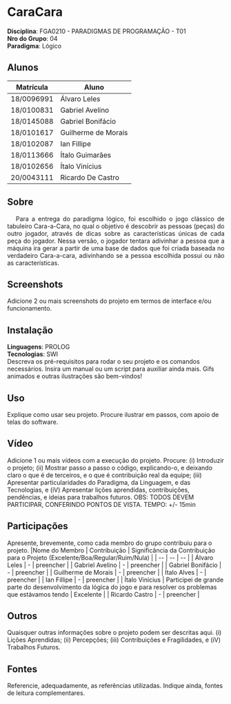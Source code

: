 # CaraCara

**Disciplina**: FGA0210 - PARADIGMAS DE PROGRAMAÇÃO - T01 <br>
**Nro do Grupo**: 04<br>
**Paradigma**: Lógico<br>

## Alunos
|Matrícula | Aluno |
| -- | -- |
| 18/0096991  |  Álvaro Leles |
| 18/0100831  |  Gabriel Avelino |
| 18/0145088  |  Gabriel Bonifácio |
| 18/0101617  |  Guilherme de Morais |
| 18/0102087  |  Ian Fillipe |
| 18/0113666  |  Ítalo Guimarães |
| 18/0102656  |  Ítalo Vinícius |
| 20/0043111  |  Ricardo De Castro |

## Sobre 
<p style="text-indent: 20px; text-align: justify">
Para a entrega do paradigma lógico, foi escolhido o jogo clássico de tabuleiro Cara-a-Cara, no qual o objetivo é descobrir as pessoas (peças) do outro jogador, através de dicas sobre as características únicas de cada peça do jogador. Nessa versão, o jogador tentara adivinhar a pessoa que a máquina ira gerar a partir de uma base de dados que foi criada baseada no verdadeiro Cara-a-cara, adivinhando se a pessoa escolhida possui ou não as características.
</p>

## Screenshots
Adicione 2 ou mais screenshots do projeto em termos de interface e/ou funcionamento.

## Instalação 
**Linguagens**: PROLOG<br>
**Tecnologias**: SWI<br>
Descreva os pré-requisitos para rodar o seu projeto e os comandos necessários.
Insira um manual ou um script para auxiliar ainda mais.
Gifs animados e outras ilustrações são bem-vindos!

## Uso 
Explique como usar seu projeto.
Procure ilustrar em passos, com apoio de telas do software.

## Vídeo
Adicione 1 ou mais vídeos com a execução do projeto.
Procure: 
(i) Introduzir o projeto;
(ii) Mostrar passo a passo o código, explicando-o, e deixando claro o que é de terceiros, e o que é contribuição real da equipe;
(iii) Apresentar particularidades do Paradigma, da Linguagem, e das Tecnologias, e
(iV) Apresentar lições aprendidas, contribuições, pendências, e ideias para trabalhos futuros.
OBS: TODOS DEVEM PARTICIPAR, CONFERINDO PONTOS DE VISTA.
TEMPO: +/- 15min

## Participações
Apresente, brevemente, como cada membro do grupo contribuiu para o projeto.
|Nome do Membro | Contribuição | Significância da Contribuição para o Projeto (Excelente/Boa/Regular/Ruim/Nula) |
| -- | -- | -- |
| Álvaro Leles  |  - | preencher |
| Gabriel Avelino  |  - | preencher |
| Gabriel Bonifácio  |  - | preencher |
| Guilherme de Morais  |  - | preencher |
| Ítalo Alves  |  - | preencher |
| Ian Fillipe  | - | preencher |
| Ítalo Vinícius  | Participei de grande parte do desenvolvimento da lógica do jogo e para resolver os problemas que estávamos tendo | Excelente |
| Ricardo Castro  | - | preencher |

## Outros 
Quaisquer outras informações sobre o projeto podem ser descritas aqui.
(i) Lições Aprendidas;
(ii) Percepções;
(iii) Contribuições e Fragilidades, e
(iV) Trabalhos Futuros.

## Fontes
Referencie, adequadamente, as referências utilizadas.
Indique ainda, fontes de leitura complementares.
